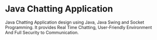 # Java Chatting Application
Java Chatting Application design using Java, Java Swing and Socket Programming.
It provides Real Time Chatting, User-Friendly Environment And Full Security to Communication.
